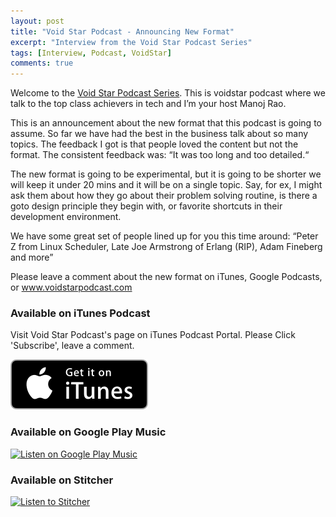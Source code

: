 ```yaml
---
layout: post
title: "Void Star Podcast - Announcing New Format"
excerpt: "Interview from the Void Star Podcast Series"
tags: [Interview, Podcast, VoidStar]
comments: true
---
```


Welcome to the [Void Star Podcast Series](http://www.mycpu.org/about-interviews).
This is voidstar podcast where we talk to the top class achievers in tech and I’m your host Manoj Rao.

This is an announcement about the new format that this podcast is going to assume. So far we have had the best in the business talk about so many topics. The feedback I got is that people loved the content but not the format. The consistent feedback was: “It was too long and too detailed.“

The new format is going to be experimental, but it is going to be shorter we will keep it under 20 mins and it will be on a single topic. Say, for ex, I might ask them about how they go about their problem solving routine, is there a goto design principle they begin with, or favorite shortcuts in their development environment.

We have some great set of people lined up for you this time around:
“Peter Z from Linux Scheduler, Late Joe Armstrong of Erlang (RIP), Adam Fineberg and more”

Please leave a comment about the new format on iTunes, Google Podcasts, or www.voidstarpodcast.com

<div>
<!--iframe style="border: solid 1px #dedede;"  src="https://app.stitcher.com/splayer/f/162759/54742524" width="220" height="150" frameborder="0" scrolling="no"></iframe-->
</div>

### Available on iTunes Podcast
Visit Void Star Podcast's page on iTunes Podcast Portal. Please Click 'Subscribe', leave a comment.

[![Get it iTunes](/images/itunes.svg)](https://itunes.apple.com/us/podcast/voidstar-podcast/id1332549527)


### Available on Google Play Music
<div>
<a href='https://playmusic.app.goo.gl/?ibi=com.google.PlayMusic&amp;isi=691797987&amp;ius=googleplaymusic&amp;apn=com.google.android.music&amp;link=https://play.google.com/music/m/I46jz5f2f345iw4a5kw3umtbela?t%3DVoidStar_Podcast%26pcampaignid%3DMKT-na-all-co-pr-mu-pod-16' rel='nofollow'><img width='125px' alt='Listen on Google Play Music' src='https://play.google.com/intl/en_us/badges-music/images/badges/en_badge_web_music.png'/></a>
</div>

### Available on Stitcher
<div>
<a href="https://www.stitcher.com/s?fid=162759&refid=stpr"><img src="https://secureimg.stitcher.com/promo.assets/stitcher-banner-180x120.jpg" width="180" height="120" alt="Listen to Stitcher"></a>
</div>
